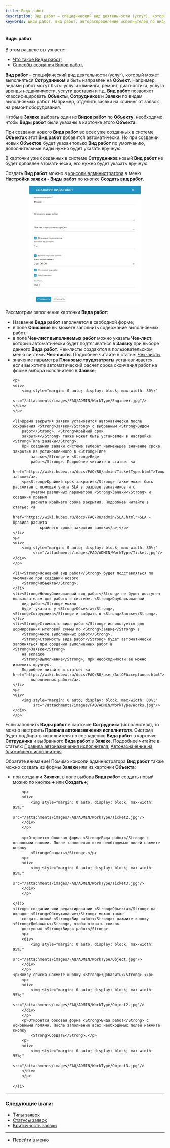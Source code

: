 ```yaml
---
title: Виды работ
description: Вид работ – специфический вид деятельности (услуг), который может выполняться Сотрудником и быть направлен на Объект. Создать Вид работ можно в консоли администратора в меню Настройки заявки - Виды работ по кнопке Создать вид работ.
keywords: виды работ, вид работ, автораспределение исполнителей по виду работ, автоназначение по виду работ, вид работ в заявке, hubex, хабекс, хубекс, хабикс
---
```


#### Виды работ

В этом разделе вы узнаете:
<html>
<meta charset="utf-8">
<ul>
    <li><a href="#worktype">Что такое Виды работ;</a></li>
    <li><a href="#alternative">Способы создания Видов работ.</a></li>

</ul>
</html>

<body>


<p id="worktype"><Strong>Вид работ</Strong> – специфический вид деятельности (услуг), который может выполняться
    <Strong>Сотрудником</Strong> и быть направлен на <Strong>Объект</Strong>.
    Например, видами работ могут быть: услуги клининга, ремонт, диагностика, услуга аренды недвижимости, услуги доставки
    и т.д. <Strong>Вид работ</Strong> позволяет классифицировать <Strong>Объекты</Strong>, <Strong>Сотрудников</Strong>
    и <Strong>Заявки</Strong> по видам выполняемых работ. Например,
    отделить
    заявки на клининг от заявок на ремонт оборудования.</p>

<p>Чтобы в <Strong>Заявке</Strong> выбрать один из <Strong>Видов работ</Strong> по <Strong>Объекту</Strong>, необходимо, 
    чтобы <Strong>Виды работ</Strong> были указаны в карточке этого <Strong>Объекта</Strong>.</p>

<p>При создании нового <Strong>Вида работ</Strong> во всех уже созданных в системе <Strong>Объектах</Strong> этот <Strong>Вид работ</Strong> добавится автоматически. Но при создании новых <Strong>Объектов</Strong> будет указан только <Strong>Вид работ</Strong> по умолчанию, дополнительные виды нужно будет указать вручную. </p>

<p>В карточки уже созданных в системе <Strong>Сотрудников</Strong> новый <Strong>Вид работ</Strong> не будет добавлен втоматически, его нужно будет указать вручную.  </p>

<p>Создать <Strong>Вид работ</Strong> можно в <a href="https://wiki.hubex.ru/docs/FAQ/RU/admin/HowToEnterTheAdmin.html">консоли
    администратора</a> в меню <Strong>Настройки заявки - Виды работ</Strong> по кнопке <Strong>Создать вид
    работ</Strong>.</p>


<div>
    <img style="margin: 0 auto; display: block; max-width: 70%;"
         src="/attachments/images/FAQ/ADMIN/WorkType/WorkType.jpg"/>
</div>

<p>Рассмотрим заполнение карточки <Strong>Вида работ</Strong>:</p>

<ul>
    <li>Название <Strong>Вида работ</Strong> заполняется в свободной форме;</li>
    <li>в поле <Strong>Описание</Strong> вы можете заполнить содержание выполняемых работ;</li>
    <li>в поле <Strong>Чек-лист выполняемых работ</Strong> можно указать <Strong>Чек-лист</Strong>, который
        автоматически будет подтягиваться в <Strong>Заявку</Strong> при
        выборе данного <Strong>Вида работ</Strong>. Чек-листы создаются в пользовательском меню системы <Strong>Чек-листы</Strong>.
        Подробнее читайте в
        статье: <a href="https://wiki.hubex.ru/docs/FAQ/RU/user/Checklists.html">Чек-листы</a>;
    </li>
    <li>значение параметра <Strong>Плановые трудозатраты</Strong> устанавливается, если вы хотите автоматический расчет
        срока окончания
        работ на форме выбора исполнителя в <Strong>Заявке</Strong>;
    </li>

    <p>
    <div>
        <img style="margin: 0 auto; display: block; max-width: 80%;"
             src="/attachments/images/FAQ/ADMIN/WorkType/Engineer.jpg"/>
    </div>
    </p>

    <li>Время закрытия заявки установится автоматически после сохранения <Strong>Заявки</Strong> с выбранным <Strong>Видом
        работ</Strong>. <Strong>Крайний срок
        закрытия</Strong> также может быть установлен в настройке <Strong>Типа заявки</Strong>.
        При создании заявки система выберет наименьшее значение срока закрытия из установленного в <Strong>Типе
            заявке</Strong> и <Strong>Виде
            работ</Strong>. Подробнее читайте в статье: <a
                href="https://wiki.hubex.ru/docs/FAQ/RU/admin/TicketType.html">Типы заявок</a>.
        <p><Strong>Крайний срок закрытия</Strong> также может быть рассчитан с помощью учета SLA в разрезе заказчиков и с
            учетом различных параметров <Strong>Заявки</Strong> и создания правил
            расчета крайнего срока закрытия. Подробнее читайте в статье: <a
                    href="https://wiki.hubex.ru/docs/FAQ/RU/admin/SLA.html">SLA - Правила расчета
                крайнего срока закрытия заявки</a>;</p>
    </li>
    <p>
    <div>
        <img style="margin: 0 auto; display: block; max-width: 80%;"
             src="/attachments/images/FAQ/ADMIN/WorkType/Ticket.jpg"/>
    </div>
    </p>

    <li><Strong>Основной вид работ</Strong> будет подставляться по умолчанию при создании нового
        <Strong>Объекта</Strong>;
    </li>
    <li><Strong>Неопубликованный вид работ</Strong> не будет доступен пользователям для работы в системе. <Strong>Опубликованный
        вид работ</Strong> можно
        будет указать у <Strong>Объекта</Strong>, <Strong>Сотрудника</Strong> и выбрать в <Strong>Заявке</Strong>.
    </li>
    <li><Strong>Стоимость вида работ</Strong> используется для формирования итоговой суммы по <Strong>Заявке</Strong> в
        <Strong>Акте выполненных работ</Strong>.
        <Strong>Стоимость вида работ</Strong> будет автоматически заполняться при создании выполненных работ в <Strong>Заявке</Strong>
        на вкладке
        <Strong>Выполнение</Strong>, при необходимости ее можно изменить вручную.
        Подробнее читайте в статье: <a href="https://wiki.hubex.ru/docs/FAQ/RU/user/ActOFAcceptance.html">Акт
            выполненных работ</a>.
    </li>
    <p>
    <div>
        <img style="margin: 0 auto; display: block; max-width: 80%;"
             src="/attachments/images/FAQ/ADMIN/WorkType/Works.jpg"/>
    </div>
    </p>
</ul>

<p>Если заполнить <Strong>Виды работ</Strong> в карточке <Strong>Сотрудника</Strong> (исполнителя), то можно настроить
    <Strong>Правила автоназначения исполнителя</Strong>. Система будет подбирать исполнителя по совпадению <Strong>Вида
        работ</Strong> в карточке
    <Strong>Сотрудника</Strong> и выбранного <Strong>Вида работ</Strong> в
    <Strong>Заявке</Strong>.
    Подробнее читайте в статьях: <a href="https://wiki.hubex.ru/docs/FAQ/RU/admin/RulesOfChoice.html">Правила
        автоназначения
        исполнителя</a>, <a href="https://wiki.hubex.ru/docs/FAQ/RU/user/RulesOfChoiceGEO.html">Автоназначение на
        ближайшего исполнителя</a>.
</p>

<p id="alternative">Обратите внимание! Помимо консоли администратора <Strong>Вид работ</Strong> также можно создать из формы <Strong>Заявки</Strong> или из карточки
    <Strong>Объекта</Strong>: </p>
<ul>
    <li>при создании <Strong>Заявки</Strong>, в поле выбора <Strong>Вида работ</Strong> создать новый можно по кнопке
        <Strong>+</Strong> или <Strong>Создать+</Strong>;
        <p></p>

        <p>
        <div>
            <img style="margin: 0 auto; display: block; max-width: 95%;"
                 src="/attachments/images/FAQ/ADMIN/WorkType/Ticket2.jpg"/>
        </div>
        </p>

        <p>Откроется боковая форма <Strong>Вида работ</Strong> с основными полями. После заполнения всех необходимых полей нажмите кнопку
            <Strong>Создать</Strong>.</p>
        <p>
        <div>
            <img style="margin: 0 auto; display: block; max-width: 95%;"
                 src="/attachments/images/FAQ/ADMIN/WorkType/Ticket3.jpg"/>
        </div>
        </p>

    </li>
    <li>при создании или редактировании <Strong>Объекта</Strong> на вкладке <Strong>Обслуживание</Strong> можно также
        создать новый <Strong>Вид работ</Strong>: нажмите кнопку <Strong>Добавить</Strong>, чтобы открыть список
        доступных <Strong>Видов работ</Strong>.
        <p>
        <div>
            <img style="margin: 0 auto; display: block; max-width: 95%;"
                 src="/attachments/images/FAQ/ADMIN/WorkType/Object.jpg"/>
        </div>
        </p>
    <p>Внизу списка нажмите кнопку <Strong>+Добавить</Strong>.</p>
        <p>
        <div>
            <img style="margin: 0 auto; display: block; max-width: 95%;"
                 src="/attachments/images/FAQ/ADMIN/WorkType/Object2.jpg"/>
        </div>
        </p>
        <p>Откроется боковая форма <Strong>Вида работ</Strong> с основными полями. После заполнения всех необходимых полей нажмите кнопку
            <Strong>Создать</Strong>.</p>
        <p>
        <div>
            <img style="margin: 0 auto; display: block; max-width: 95%;"
                 src="/attachments/images/FAQ/ADMIN/WorkType/Object3.jpg"/>
        </div>
        </p>

    </li>
</ul>


</body>


___
### Следующие шаги:
- [Типы заявок](./TicketType.md)
- [Статусы заявок](./StatusType.md)
- [Критичность заявки](./Criticality.md)

____
- [Перейти в меню](http://wiki.hubex.ru)
